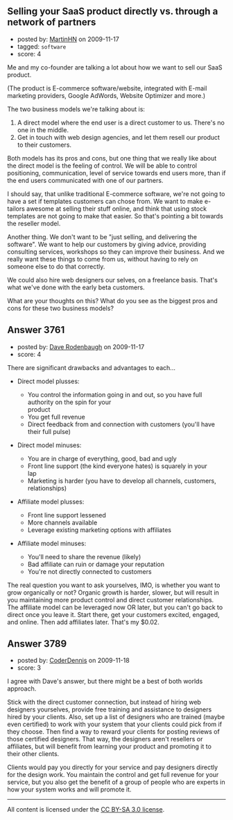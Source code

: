 ## Selling your SaaS product directly vs. through a network of partners

- posted by: [MartinHN](https://stackexchange.com/users/-1/259-martinhn) on 2009-11-17
- tagged: `software`
- score: 4

Me and my co-founder are talking a lot about how we want to sell our SaaS product. 

(The product is E-commerce software/website, integrated with E-mail marketing providers, Google AdWords, Website Optimizer and more.)

The two business models we're talking about is:

1) A direct model where the end user is a direct customer to us. There's no one in the middle.   
2) Get in touch with web design agencies, and let them resell our product to their customers.

Both models has its pros and cons, but one thing that we really like about the direct model is the feeling of control. We will be able to control positioning, communication, level of service towards end users more, than if the end users communicated with one of our partners.

I should say, that unlike traditional E-commerce software, we're not going to have a set if templates customers can chose from. We want to make e-tailors awesome at selling their stuff online, and think that using stock templates are not going to make that easier. So that's pointing a bit towards the reseller model.

Another thing. We don't want to be "just selling, and delivering the software". We want to help our customers by giving advice, providing consulting services, workshops so they can improve their business. And we really want these things to come from us, without having to rely on someone else to do that correctly.

We could also hire web designers our selves, on a freelance basis. That's what we've done with the early beta customers.


What are your thoughts on this? What do you see as the biggest pros and cons for these two business models?


## Answer 3761

- posted by: [Dave Rodenbaugh](https://stackexchange.com/users/-1/1555-dave-rodenbaugh) on 2009-11-17
- score: 4

There are significant drawbacks and advantages to each...

 - Direct model plusses:
      - You control the information going in and out, so you have full   
   authority on the spin for your   
   product
      - You get full revenue
      - Direct feedback from and connection with customers (you'll
   have their    full pulse)




 - Direct model minuses:
      - You are in charge of everything, good, bad and ugly
      - Front line support (the kind everyone hates) is squarely in your  
   lap
      - Marketing is harder (you have to develop all channels, customers,   
   relationships)


 - Affiliate model plusses:
      - Front line support lessened
      - More channels available
      - Leverage existing marketing options with affiliates

 - Affiliate model minuses:
   - You'll need to share the revenue (likely)
   - Bad affiliate can ruin or damage your reputation
   - You're not directly connected to customers

The real question you want to ask yourselves, IMO, is whether you want to grow organically or not?  Organic growth is harder, slower, but will result in you maintaining more product control and direct customer relationships.  The affiliate model can be leveraged now OR later, but you can't go back to direct once you leave it.  Start there, get your customers excited, engaged, and online.  Then add affiliates later.  That's my $0.02.


## Answer 3789

- posted by: [CoderDennis](https://stackexchange.com/users/-1/517-coderdennis) on 2009-11-18
- score: 3

I agree with Dave's answer, but there might be a best of both worlds approach.

Stick with the direct customer connection, but instead of hiring web designers yourselves, provide free training and assistance to designers hired by your clients. Also, set up a list of designers who are trained (maybe even certified) to work with your system that your clients could pick from if they choose. Then find a way to reward your clients for posting reviews of those certified designers. That way, the designers aren't resellers or affiliates, but will benefit from learning your product and promoting it to their other clients.

Clients would pay you directly for your service and pay designers directly for the design work. You maintain the control and get full revenue for your service, but you also get the benefit of a group of people who are experts in how your system works and will promote it.



---

All content is licensed under the [CC BY-SA 3.0 license](https://creativecommons.org/licenses/by-sa/3.0/).
